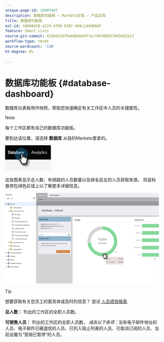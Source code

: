 ```yaml
---
unique-page-id: 10097447
description: 数据库功能板 — Marketo文档 — 产品文档
title: 数据库功能板
exl-id: 44b00d28-a224-4f09-8307-468c14ddb0df
feature: Smart Lists
source-git-commit: 431bd258f9a68bbb9df7acf043085578d3d91b1f
workflow-type: tm+mt
source-wordcount: '138'
ht-degree: 0%

---
```


# 数据库功能板 {#database-dashboard}

数据库仪表板用作快照，帮助您快速确定有关工作区中人员的关键属性。

>[!NOTE]
>
>每个工作区都有自己的数据库功能板。

要到达该位置，请选择 **数据库** 从我的Marketo里拿的。

![](assets/database-dashboard-1.png)

这些图表显示总人数、有销路的人员数量以及排名前五的人员获取来源。 将鼠标悬停在绿色区域上以了解更多详细信息。

![](assets/database-dashboard-2.png)

>[!TIP]
>
>想要获取有关您员工的更具体或及时的信息？ 尝试 [人员绩效报表](/help/marketo/product-docs/reporting/basic-reporting/report-types/people-performance-report.md).

**总人数：** 列出的工作区的全职人员数。

**可销售人员：** 列出的工作区的全职人员数， _减去以下各项_：没有电子邮件地址的人员、电子邮件已硬退信的人员、已列入阻止列表的人员、已取消订阅的人员、当前设置为“营销已暂停”的人员。
